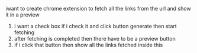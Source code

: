 iwant to create chrome extension to fetch all the links from the url and show it in a preview
1. i want a check box if i check it and click button generate then start fetching
2. after fetching is completed then there have to be a preview button 
3. if i click that button then show all the links fetched inside this
